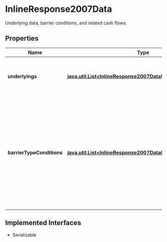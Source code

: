 

# InlineResponse2007Data

Underlying data, barrier conditions, and related cash flows.

## Properties

Name | Type | Description | Notes
------------ | ------------- | ------------- | -------------
**underlyings** | [**java.util.List&lt;InlineResponse2007DataUnderlyings&gt;**](InlineResponse2007DataUnderlyings.md) | Information regarding the underlying(s) of the securitized derivative. |  [optional]
**barrierTypeConditions** | [**java.util.List&lt;InlineResponse2007DataBarrierTypeConditions&gt;**](InlineResponse2007DataBarrierTypeConditions.md) | Set of conditions associated with a particular type of barrier. A condition is defined by the related type and level of the barrier, its observation period, and the resulting cash flow, if any. |  [optional]


## Implemented Interfaces

* Serializable


